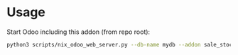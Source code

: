 # Usage

Start Odoo including this addon (from repo root):

```bash
python3 scripts/nix_odoo_web_server.py --db-name mydb --addon sale_stock_picking_blocking
```

